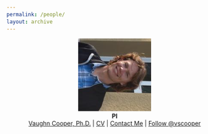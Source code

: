 ```yaml
---
permalink: /people/
layout: archive
---
```

<p align="center">
  <img src="/images/CooperHeadshot.jpeg">
  <br>
  <b>PI</b>
  <br>
  <a href="/people/VaughnCooper/">Vaughn Cooper, Ph.D.</a> |
  <a href="/cooper-bio">CV</a> |
  <a href="mailto:vaughn.cooper@pitt.edu">Contact Me</a> |
  <a href="https://twitter.com/vscooper" class="twitter-follow-button" data-show-count="false">Follow @vscooper</a>
  <script async src="//platform.twitter.com/widgets.js" charset="utf-8"></script>
</p>
